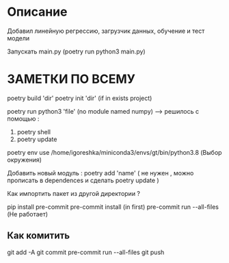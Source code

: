 # Описание

Добавил линейную регрессию, загрузчик данных, обучение и тест модели

Запускать main.py (poetry run python3 main.py)



# ЗАМЕТКИ ПО ВСЕМУ
poetry build 'dir'
poetry init 'dir' (if in exists project)


poetry run python3 'file' (no module named numpy) --> решилось с помощью :
1) poetry shell
2) poetry update

<!-- poetry config virtualenvs.in-project true (переносит виртуальное окружение в директорию) -->

poetry env use  /home/igoreshka/miniconda3/envs/gt/bin/python3.8 (Выбор окружения)

Добавить новый модуль : poetry add 'name' ( не нужен , можно прописать в dependences и сделать poetry update )

Как импортить пакет из другой директории ?

pip install pre-commit
pre-commit install (in first)
pre-commit run --all-files (Не работает)


## Как комитить

git add -A
git commit
pre-commit run --all-files
git push
